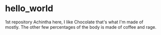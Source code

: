 # hello_world
1st repository
Achintha here, I like Chocolate that's what I'm made of mostly.
The other few percentages of the body is made of coffee and rage.
